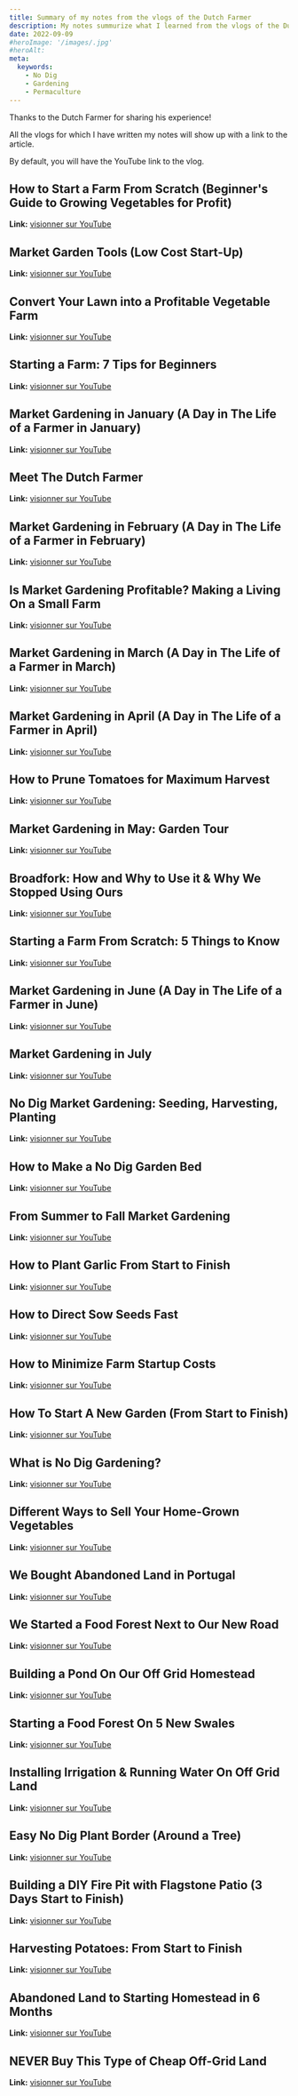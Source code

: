 ```yaml
---
title: Summary of my notes from the vlogs of the Dutch Farmer
description: My notes summurize what I learned from the vlogs of the Dutch Farmer
date: 2022-09-09
#heroImage: '/images/.jpg'
#heroAlt:
meta:
  keywords:
    - No Dig
    - Gardening
    - Permaculture
---
```


Thanks to the Dutch Farmer for sharing his experience!

All the vlogs for which I have written my notes will show up with a link to the article.

By default, you will have the YouTube link to the vlog.

## How to Start a Farm From Scratch (Beginner's Guide to Growing Vegetables for Profit)

**Link:** [visionner sur YouTube](https://www.youtube.com/watch?v=fRlUhUWS0Hk)

## Market Garden Tools (Low Cost Start-Up)

**Link:** [visionner sur YouTube](https://www.youtube.com/watch?v=yUFr0C1FJjE)

## Convert Your Lawn into a Profitable Vegetable Farm

**Link:** [visionner sur YouTube](https://www.youtube.com/watch?v=g2DDQ-uuLl0)

## Starting a Farm: 7 Tips for Beginners

**Link:** [visionner sur YouTube](https://www.youtube.com/watch?v=mJ-MeA-W1Ts)

## Market Gardening in January (A Day in The Life of a Farmer in January)

**Link:** [visionner sur YouTube](https://www.youtube.com/watch?v=ScBleHwOkgA)

## Meet The Dutch Farmer

**Link:** [visionner sur YouTube](https://www.youtube.com/watch?v=gXToMg6tqQk)

## Market Gardening in February (A Day in The Life of a Farmer in February)

**Link:** [visionner sur YouTube](https://www.youtube.com/watch?v=KB7mGo8RY2k)

## Is Market Gardening Profitable? Making a Living On a Small Farm

**Link:** [visionner sur YouTube](https://www.youtube.com/watch?v=IJ04HY1wD1k)

## Market Gardening in March (A Day in The Life of a Farmer in March)

**Link:** [visionner sur YouTube](https://www.youtube.com/watch?v=xILmYuRdjUM)

## Market Gardening in April (A Day in The Life of a Farmer in April)

**Link:** [visionner sur YouTube](https://www.youtube.com/watch?v=1JgWrFENqy0)

## How to Prune Tomatoes for Maximum Harvest

**Link:** [visionner sur YouTube](https://www.youtube.com/watch?v=h6ly4g5SC2o)

## Market Gardening in May: Garden Tour

**Link:** [visionner sur YouTube](https://www.youtube.com/watch?v=y-pugIGF5TU)

## Broadfork: How and Why to Use it & Why We Stopped Using Ours

**Link:** [visionner sur YouTube](https://www.youtube.com/watch?v=gm0SPAuDrK8)

## Starting a Farm From Scratch: 5 Things to Know

**Link:** [visionner sur YouTube](https://www.youtube.com/watch?v=Sh0Eig6Xf9E)

## Market Gardening in June (A Day in The Life of a Farmer in June)

**Link:** [visionner sur YouTube](https://www.youtube.com/watch?v=d1OJTXRhy4k)

## Market Gardening in July

**Link:** [visionner sur YouTube](https://www.youtube.com/watch?v=SaujrNQ2iOw)

## No Dig Market Gardening: Seeding, Harvesting, Planting

**Link:** [visionner sur YouTube](https://www.youtube.com/watch?v=Xy-hGfP22Mk)

## How to Make a No Dig Garden Bed

**Link:** [visionner sur YouTube](https://www.youtube.com/watch?v=TVoruCmpfUI)

## From Summer to Fall Market Gardening

**Link:** [visionner sur YouTube](https://www.youtube.com/watch?v=iwL9FwwCVgA)

## How to Plant Garlic From Start to Finish

**Link:** [visionner sur YouTube](https://www.youtube.com/watch?v=BNR8b4_o2LA)

## How to Direct Sow Seeds Fast

**Link:** [visionner sur YouTube](https://www.youtube.com/watch?v=ZsJVsQe66ko)

## How to Minimize Farm Startup Costs

**Link:** [visionner sur YouTube](https://www.youtube.com/watch?v=IEqZY2xs6-Q)

## How To Start A New Garden (From Start to Finish)

**Link:** [visionner sur YouTube](https://www.youtube.com/watch?v=0aNOPuXHCLQ)

## What is No Dig Gardening?

**Link:** [visionner sur YouTube](https://www.youtube.com/watch?v=ij0e1RDgj6E)

## Different Ways to Sell Your Home-Grown Vegetables

**Link:** [visionner sur YouTube](https://www.youtube.com/watch?v=bRZ1FeoUcWs)

## We Bought Abandoned Land in Portugal

**Link:** [visionner sur YouTube](https://www.youtube.com/watch?v=QuQScsROrEI)

## We Started a Food Forest Next to Our New Road

**Link:** [visionner sur YouTube](https://www.youtube.com/watch?v=t8i17l11R04)

## Building a Pond On Our Off Grid Homestead

**Link:** [visionner sur YouTube](https://www.youtube.com/watch?v=W7GUs9z_9zs)

## Starting a Food Forest On 5 New Swales

**Link:** [visionner sur YouTube](https://www.youtube.com/watch?v=ushKuad2U3k)

## Installing Irrigation & Running Water On Off Grid Land

**Link:** [visionner sur YouTube](https://www.youtube.com/watch?v=q3chJ_6DkKQ)

## Easy No Dig Plant Border (Around a Tree)

**Link:** [visionner sur YouTube](https://www.youtube.com/watch?v=17goTFkUxzw)

## Building a DIY Fire Pit with Flagstone Patio (3 Days Start to Finish)

**Link:** [visionner sur YouTube](https://www.youtube.com/watch?v=Xqr3Jo5SiyA)

## Harvesting Potatoes: From Start to Finish

**Link:** [visionner sur YouTube](https://www.youtube.com/watch?v=otg0BQ4VoV8)

## Abandoned Land to Starting Homestead in 6 Months

**Link:** [visionner sur YouTube](https://www.youtube.com/watch?v=yORlix6CV60)

## NEVER Buy This Type of Cheap Off-Grid Land

**Link:** [visionner sur YouTube](https://www.youtube.com/watch?v=v02JLhjN2Vw&t=175s)
